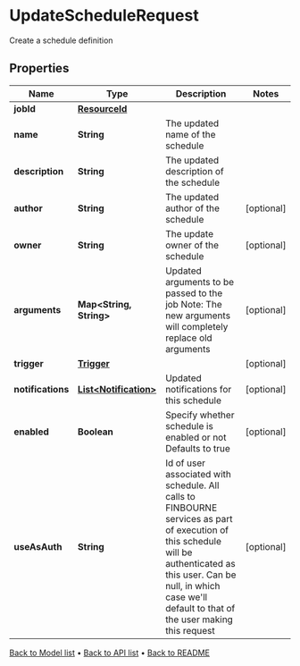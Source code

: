 

# UpdateScheduleRequest

Create a schedule definition

## Properties

| Name | Type | Description | Notes |
|------------ | ------------- | ------------- | -------------|
|**jobId** | [**ResourceId**](ResourceId.md) |  |  |
|**name** | **String** | The updated name of the schedule |  |
|**description** | **String** | The updated description of the schedule |  |
|**author** | **String** | The updated author of the schedule |  [optional] |
|**owner** | **String** | The update owner of the schedule |  [optional] |
|**arguments** | **Map&lt;String, String&gt;** | Updated arguments to be passed to the job  Note: The new arguments will completely replace old arguments |  [optional] |
|**trigger** | [**Trigger**](Trigger.md) |  |  [optional] |
|**notifications** | [**List&lt;Notification&gt;**](Notification.md) | Updated notifications for this schedule |  [optional] |
|**enabled** | **Boolean** | Specify whether schedule is enabled or not  Defaults to true |  [optional] |
|**useAsAuth** | **String** | Id of user associated with schedule. All calls to FINBOURNE services  as part of execution of this schedule will be authenticated as this   user. Can be null, in which case we&#39;ll default to that of the user   making this request |  [optional] |



[Back to Model list](../README.md#documentation-for-models) &#8226; [Back to API list](../README.md#documentation-for-api-endpoints) &#8226; [Back to README](../README.md)


